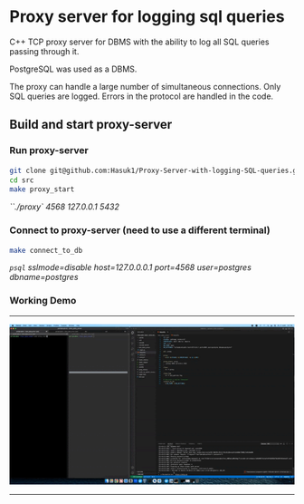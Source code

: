 # **Proxy server for logging sql queries**

C++ TCP proxy server for DBMS with the ability to log all SQL queries passing through it.  

PostgreSQL was used as a DBMS.  

The proxy can handle a large number of simultaneous connections. Only SQL queries are logged. Errors in the protocol are handled in the code.  

## **Build and start proxy-server**

### **Run proxy-server**

```bash
git clone git@github.com:Hasuk1/Proxy-Server-with-logging-SQL-queries.git
cd src
make proxy_start
```

*``./proxy` 4568 127.0.0.1 5432*

### **Connect to proxy-server (need to use a different terminal)**

```bash
make connect_to_db
```
*`psql` sslmode=disable host=127.0.0.0.1 port=4568 user=postgres dbname=postgres*

### **Working Demo**
---
![](misc/%D0%97%D0%B0%D0%BF%D0%B8%D1%81%D1%8C_%D1%8D%D0%BA%D1%80%D0%B0%D0%BD%D0%B0_2023-11-21_%D0%B2_1.47.23_PM.gif)

---
